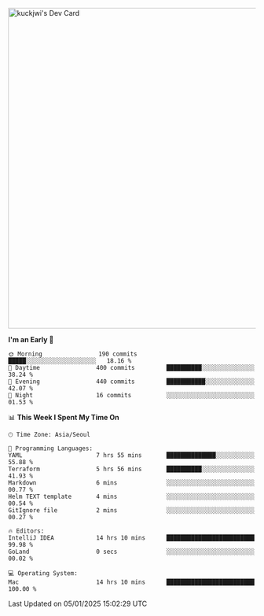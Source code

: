<a href="https://app.daily.dev/kuckhwancho"><img src="https://api.daily.dev/devcards/v2/efef39c8028947428b3c0b486b9cd9b6.png?r=iz2&type=wide" width="652" alt="kuckjwi's Dev Card"/></a>

<!--START_SECTION:waka-->
**I'm an Early 🐤** 

```text
🌞 Morning                190 commits         █████░░░░░░░░░░░░░░░░░░░░   18.16 % 
🌆 Daytime                400 commits         ██████████░░░░░░░░░░░░░░░   38.24 % 
🌃 Evening                440 commits         ███████████░░░░░░░░░░░░░░   42.07 % 
🌙 Night                  16 commits          ░░░░░░░░░░░░░░░░░░░░░░░░░   01.53 % 
```


📊 **This Week I Spent My Time On** 

```text
🕑︎ Time Zone: Asia/Seoul

💬 Programming Languages: 
YAML                     7 hrs 55 mins       ██████████████░░░░░░░░░░░   55.88 % 
Terraform                5 hrs 56 mins       ██████████░░░░░░░░░░░░░░░   41.93 % 
Markdown                 6 mins              ░░░░░░░░░░░░░░░░░░░░░░░░░   00.77 % 
Helm TEXT template       4 mins              ░░░░░░░░░░░░░░░░░░░░░░░░░   00.54 % 
GitIgnore file           2 mins              ░░░░░░░░░░░░░░░░░░░░░░░░░   00.27 % 

🔥 Editors: 
IntelliJ IDEA            14 hrs 10 mins      █████████████████████████   99.98 % 
GoLand                   0 secs              ░░░░░░░░░░░░░░░░░░░░░░░░░   00.02 % 

💻 Operating System: 
Mac                      14 hrs 10 mins      █████████████████████████   100.00 % 
```


 Last Updated on 05/01/2025 15:02:29 UTC
<!--END_SECTION:waka-->
